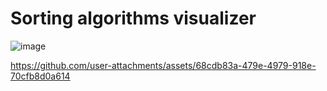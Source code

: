 # Sorting algorithms visualizer

![image](https://github.com/user-attachments/assets/3672150c-fa9c-46cd-82fa-65e1e24a9569)

https://github.com/user-attachments/assets/68cdb83a-479e-4979-918e-70cfb8d0a614

